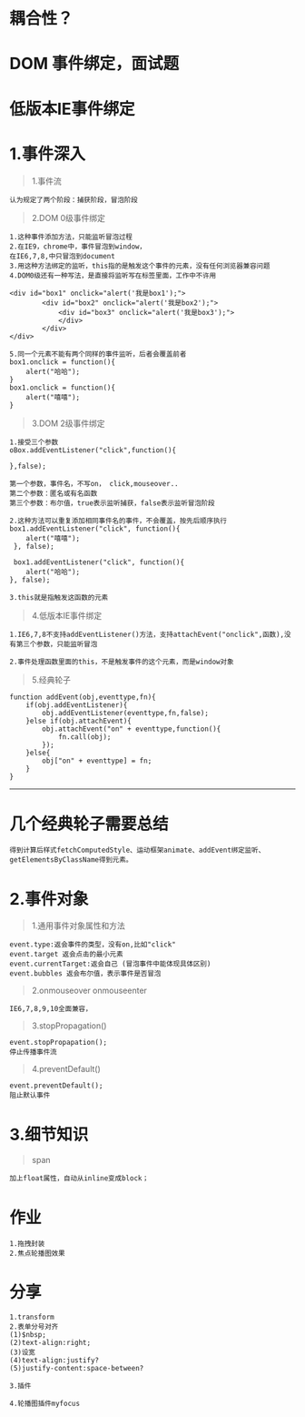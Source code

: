 # 耦合性？

# DOM 事件绑定，面试题

# 低版本IE事件绑定


# 1.事件深入
> 1.事件流

    认为规定了两个阶段：捕获阶段，冒泡阶段

> 2.DOM 0级事件绑定
    
    1.这种事件添加方法，只能监听冒泡过程
    2.在IE9，chrome中，事件冒泡到window，
    在IE6,7,8,中只冒泡到document
    3.用这种方法绑定的监听，this指的是触发这个事件的元素，没有任何浏览器兼容问题
    4.DOM0级还有一种写法，是直接将监听写在标签里面，工作中不许用

    <div id="box1" onclick="alert('我是box1');">
            <div id="box2" onclick="alert('我是box2');">
                <div id="box3" onclick="alert('我是box3');">	
                </div>
            </div>
    </div>

    5.同一个元素不能有两个同样的事件监听，后者会覆盖前者
    box1.onclick = function(){
        alert("哈哈");
    }
    box1.onclick = function(){
        alert("嘻嘻");
    }

> 3.DOM 2级事件绑定
    
    1.接受三个参数
    oBox.addEventListener("click",function(){
    	
    },false);
    
    第一个参数，事件名，不写on， click,mouseover..
    第二个参数：匿名或有名函数
    第三个参数：布尔值，true表示监听捕获，false表示监听冒泡阶段

    2.这种方法可以重复添加相同事件名的事件，不会覆盖，按先后顺序执行
    box1.addEventListener("click", function(){
     	alert("嘻嘻");
     }, false);
    
     box1.addEventListener("click", function(){
     	alert("哈哈");
    }, false);

    3.this就是指触发这函数的元素

> 4.低版本IE事件绑定

    1.IE6,7,8不支持addEventListener()方法，支持attachEvent("onclick",函数),没有第三个参数，只能监听冒泡

    2.事件处理函数里面的this，不是触发事件的这个元素，而是window对象

    
> 5.经典轮子 

    function addEvent(obj,eventtype,fn){
    	if(obj.addEventListener){
    		obj.addEventListener(eventtype,fn,false);
    	}else if(obj.attachEvent){
    		obj.attachEvent("on" + eventtype,function(){
    			fn.call(obj);
    		});
    	}else{
    		obj["on" + eventtype] = fn;
    	}
    }

***

# 几个经典轮子需要总结
    得到计算后样式fetchComputedStyle、运动框架animate、addEvent绑定监听、getElementsByClassName得到元素。

# 2.事件对象

> 1.通用事件对象属性和方法

    event.type:返会事件的类型，没有on,比如"click"
    event.target 返会点击的最小元素
    event.currentTarget:返会自己 (冒泡事件中能体现具体区别)
    event.bubbles 返会布尔值，表示事件是否冒泡

> 2.onmouseover onmouseenter 

    IE6,7,8,9,10全面兼容，

> 3.stopPropagation()

    event.stopPropapation();
    停止传播事件流

> 4.preventDefault()

    event.preventDefault();
    阻止默认事件


# 3.细节知识

>span

    加上float属性，自动从inline变成block；

    


#  作业 

    1.拖拽封装
    2.焦点轮播图效果

# 分享

    1.transform
    2.表单分号对齐
    (1)$nbsp;
    (2)text-align:right;
    (3)设宽
    (4)text-align:justify?
    (5)justify-content:space-between?

    3.插件

    4.轮播图插件myfocus
